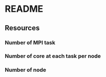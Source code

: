 # README
## Resources
### Number of MPI task
### Number of core at each task per node
### Number of node